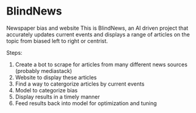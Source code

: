 # BlindNews
Newspaper bias and website
This is BlindNews, an AI driven project that accurately updates current events and displays a range of articles on the topic from biased left to right or centrist.

Steps:
1. Create a bot to scrape for articles from many different news sources (probably mediastack)
2. Website to display these articles
3. Find a way to catergorize articles by current events
4. Model to categorize bias
5. Display results in a timely manner
6. Feed results back into model for optimization and tuning
